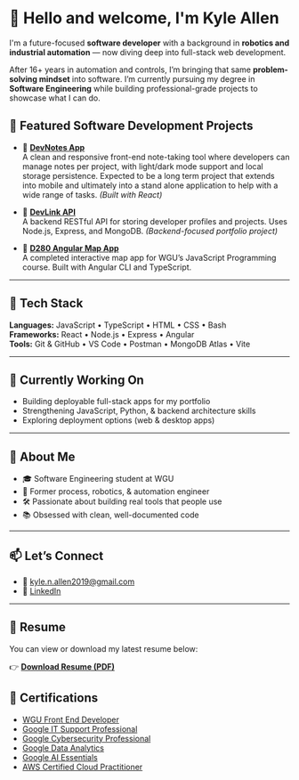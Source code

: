 # 👋 Hello and welcome, I'm Kyle Allen

I'm a future-focused **software developer** with a background in **robotics and industrial automation** — now diving deep into full-stack web development.

After 16+ years in automation and controls, I’m bringing that same **problem-solving mindset** into software. I’m currently pursuing my degree in **Software Engineering** while building professional-grade projects to showcase what I can do.

## 🚀 Featured Software Development Projects

- 🔹 [**DevNotes App**](https://github.com/kyle-allen2006/devnotes-app)  
  A clean and responsive front-end note-taking tool where developers can manage notes per project, with light/dark mode support and local storage persistence. Expected to be a long term project that extends into mobile and ultimately into a stand alone application to help with a wide range of tasks. *(Built with React)*

- 🔹 [**DevLink API**](https://github.com/kyle-allen2006/devlink-api)  
  A backend RESTful API for storing developer profiles and projects. Uses Node.js, Express, and MongoDB. *(Backend-focused portfolio project)*

- 🔹 [**D280 Angular Map App**](https://github.com/kyle-allen2006/d280-javascript-programming-angular)  
  A completed interactive map app for WGU’s JavaScript Programming course. Built with Angular CLI and TypeScript.

---

## 💼 Tech Stack

**Languages:** JavaScript • TypeScript • HTML • CSS • Bash  
**Frameworks:** React • Node.js • Express • Angular  
**Tools:** Git & GitHub • VS Code • Postman • MongoDB Atlas • Vite

---

## 🎯 Currently Working On

- Building deployable full-stack apps for my portfolio  
- Strengthening JavaScript, Python, & backend architecture skills  
- Exploring deployment options (web & desktop apps)

---

## 🧠 About Me

- 🎓 Software Engineering student at WGU  
- 🤖 Former process, robotics, & automation engineer  
- 🛠 Passionate about building real tools that people use  
- 📚 Obsessed with clean, well-documented code

---

## 📫 Let’s Connect

- 📧 kyle.n.allen2019@gmail.com  
- 💼 [LinkedIn](https://www.linkedin.com/in/kyle-allen-255547bb)

---

## 📄 Resume

You can view or download my latest resume below:

👉 [**Download Resume (PDF)**](./Kyle_Allen_Resume.pdf)


## 📜 Certifications

- [WGU Front End Developer](https://badgr.com/public/assertions/SOFG8gGgS_2sU7PCCNbg1Q?identity__email=kall700%40wgu.edu)
- [Google IT Support Professional](https://coursera.org/share/cb571974a331b79f667836c48eeee320f)  
- [Google Cybersecurity Professional](https://coursera.org/share/6c48cdad8d66f6e9ccf2384f7b4612b3)  
- [Google Data Analytics](https://coursera.org/share/6861f8c8576c1384f88f4488ea7a396d)  
- [Google AI Essentials](https://coursera.org/share/ff0b979813b9bf7c6a4f87453266bb22)  
- [AWS Certified Cloud Practitioner](https://coursera.org/share/5f9b9c87b0a84c99bcb758548c4d1ba)
